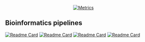<div align="center">

<a href="https://github.com/y9c">
  <img alt="Metrics" src="https://github-readme-stats.vercel.app/api?username=y9c&show_icons=true&rank_icon=percentile&theme=bg_color=30,e96443,904e95https://github-readme-stats.vercel.app/api?username=y9c&show_icons=true&rank_icon=percentile&bg_color=30,e96443,904e95&text_color=fff">
</a>

</div>

## Bioinformatics pipelines

[![Readme Card](https://github-readme-stats.vercel.app/api/pin/?username=y9c&repo=m5C-UBSseq&theme=bg_color=30,e96443,904e95https://github-readme-stats.vercel.app/api?username=y9c&show_icons=true&rank_icon=percentile&bg_color=30,e96443,904e95&text_color=fff)](https://github.com/y9c/m5C-UBSseq) [![Readme Card](https://github-readme-stats.vercel.app/api/pin/?username=y9c&repo=m6A-CAMseq&theme=bg_color=30,e96443,904e95https://github-readme-stats.vercel.app/api?username=y9c&show_icons=true&rank_icon=percentile&bg_color=30,e96443,904e95&text_color=fff)](https://github.com/y9c/m6A-CAMseq)
[![Readme Card](https://github-readme-stats.vercel.app/api/pin/?username=y9c&repo=pseudoU-BIDseq&theme=bg_color=30,e96443,904e95https://github-readme-stats.vercel.app/api?username=y9c&show_icons=true&rank_icon=percentile&bg_color=30,e96443,904e95&text_color=fff)](https://github.com/y9c/pseudoU-BIDseq) [![Readme Card](https://github-readme-stats.vercel.app/api/pin/?username=y9c&repo=m6A-SACseq&theme=bg_color=30,e96443,904e95https://github-readme-stats.vercel.app/api?username=y9c&show_icons=true&rank_icon=percentile&bg_color=30,e96443,904e95&text_color=fff)](https://github.com/y9c/m6A-SACseq)

